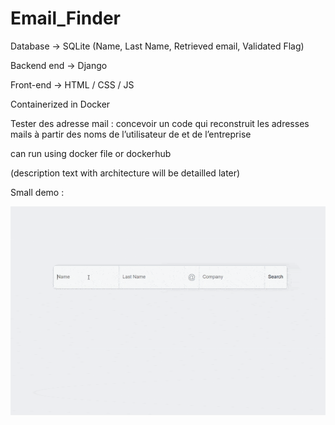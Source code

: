 # Email_Finder

Database ->  SQLite (Name, Last Name, Retrieved email, Validated Flag)

Backend end -> Django 

Front-end -> HTML / CSS / JS

Containerized in Docker

Tester des adresse mail : concevoir un code qui reconstruit les adresses mails à partir des noms de l’utilisateur de et de l’entreprise  

can run using docker file or dockerhub

(description text with architecture will be detailled later)

Small demo : 

![](https://github.com/EwenBernard/Email_Finder/blob/main/demo_gif.gif)
